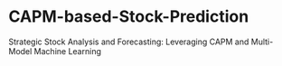 # CAPM-based-Stock-Prediction
Strategic Stock Analysis and Forecasting: Leveraging CAPM and Multi-Model Machine Learning
